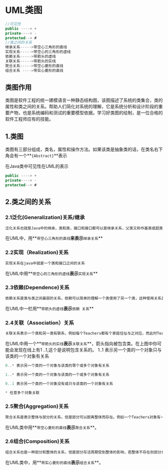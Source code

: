 # UML类图

```java
//可见性
public ----> +
private----> -
protected--> #
//类之间的关系
继承关系----->带空心三角形的直线
实现关系----->带空心的三角形的虚线
依赖关系----->带箭头的虚线
关联关系----->带箭头的实线
聚合关系----->带空心菱形的直线
组合关系 ---->带实心菱形的直线 
```



## 类图作用

类图是软件工程的统一建模语言一种静态结构图，该图描述了系统的类集合，类的属性和类之间的关系。帮助人们简化对系统的理解，它是系统分析和设计阶段的重要产物，也是系统编码和测试的重要模型依据。学习好类图的绘制，是一位合格的软件工程师应有的技能。

## 1.类图

类图有三部分组成，类名，属性和操作方法。如果该类是抽象类的话，在类名右下角会有一个**`{Abstract}`**表示 

在Java类中可见性在UML的表示

```java
public ----> +
private----> -
protected--> #
```

## 2.类之间的关系

### 2.1泛化(Generalization)关系/继承

```java
泛化关系也就是Java中的继承，类和类，接口和接口都可以是继承关系，父类又称作基类或超类，子类又称作派生类，类继承父类后可以实现父类的所以功能，并能拥有父类没有的功能。
```

在UML中，用**`带空心三角形的直线`**来表示**`继承关系`**

### 2.2实现（Realization)关系

```java
实现关系在java中就是一个类和接口之间的关系
```

在UML中用**`带空心的三角形的虚线`**表示**`实现关系`**

### 2.3依赖(Dependence)关系

```java
依赖关系是类与类之间最弱的关系，依赖可以简单的理解一个类使用了另一个类，这种使用关系具有临时性特征，但是一个类又会由于另一个类的改变而受到影响，假如我们的Students类拥有一个Bicycle，那么要获取移动速度则需要使用Bicycle中获取速度的方法travelSpeed()方法
```

在UML中一栏用**`带箭头的虚线`**表示**`依赖 关系`**

### 2.4关联（Association）关系

```java
关联关系表示一个类和另一类有联系，例如每个Teachers都有个家庭住址与之对应，而此时Teacher和Address就形成了一对一的关联关系。
```

在UML中用一个**`带箭头的实线`**表示**`关联关系`**，箭头指向被包含类。在上图中你可能会发现在线上有1 ..1,这个是说明包含关系的。 1..1 表示另一个类的一个对象只与该类的一个对象有关系

 ```java
 0..* 表示另一个类的一个对象与该类的零个或多个对象有关系

 1..* 表示另一个类的一个对象与该类的一个或多个对象有关系

 0..1 表示另一个类的一个对象没有或只与该类的一个对象有关系

 * 任意多个对象关联
 ```

### 2.5聚合(Aggregation)关系

```java
聚合关系是表示整体与部分的关系，但是部分可以脱离整体而存在。例如一个Teachers对象有一辆汽车Car，此时Car就是Teachers的一部分，但是Car可以脱离Teachers而存在。
```

在UML类中用**`带空心菱形的直线`**表示**`聚合关系`**。 

### 2.6组合(Composition)关系

```java
组合关系也是一种部分和整体的关系，但是部分存活周期受到整体的影响，若整体不存在则部分也将不存在。此时部分需在整体的构造方法中创建。
```

在UML类中，用**`带实心菱形的直线`**表示**`组合关系`**。 